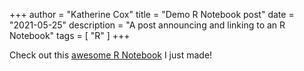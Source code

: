 +++
author = "Katherine Cox"
title = "Demo R Notebook post"
date = "2021-05-25"
description = "A post announcing and linking to an R Notebook"
tags = [
    "R"
]
+++

Check out this [awesome R Notebook](RNotebook_demo.nb.html) I just made!
